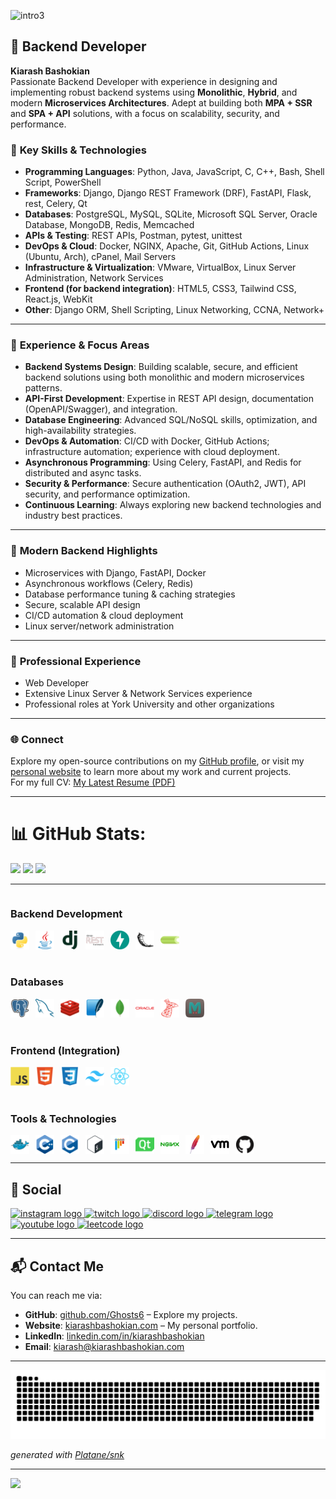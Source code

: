 ![intro3](https://github.com/user-attachments/assets/627bdb51-1fa3-48d7-9dd6-1993b8d715c3)

## 💼 **Backend Developer**  
**Kiarash Bashokian**  
Passionate Backend Developer with experience in designing and implementing robust backend systems using **Monolithic**, **Hybrid**, and modern **Microservices Architectures**. Adept at building both **MPA + SSR** and **SPA + API** solutions, with a focus on scalability, security, and performance.

### 🔧 **Key Skills & Technologies**  
- **Programming Languages**: Python, Java, JavaScript, C, C++, Bash, Shell Script, PowerShell
- **Frameworks**: Django, Django REST Framework (DRF), FastAPI, Flask, 
rest, Celery, Qt
- **Databases**: PostgreSQL, MySQL, SQLite, Microsoft SQL Server, Oracle Database, MongoDB, Redis, Memcached
- **APIs & Testing**: REST APIs, Postman, pytest, unittest
- **DevOps & Cloud**: Docker, NGINX, Apache, Git, GitHub Actions, Linux (Ubuntu, Arch), cPanel, Mail Servers
- **Infrastructure & Virtualization**: VMware, VirtualBox, Linux Server Administration, Network Services
- **Frontend (for backend integration)**: HTML5, CSS3, Tailwind CSS, React.js, WebKit
- **Other**: Django ORM, Shell Scripting, Linux Networking, CCNA, Network+

---

### 🚀 **Experience & Focus Areas**  
- **Backend Systems Design**: Building scalable, secure, and efficient backend solutions using both monolithic and modern microservices patterns.
- **API-First Development**: Expertise in REST API design, documentation (OpenAPI/Swagger), and integration.
- **Database Engineering**: Advanced SQL/NoSQL skills, optimization, and high-availability strategies.
- **DevOps & Automation**: CI/CD with Docker, GitHub Actions; infrastructure automation; experience with cloud deployment.
- **Asynchronous Programming**: Using Celery, FastAPI, and Redis for distributed and async tasks.
- **Security & Performance**: Secure authentication (OAuth2, JWT), API security, and performance optimization.
- **Continuous Learning**: Always exploring new backend technologies and industry best practices.

---

### 🌟 **Modern Backend Highlights**
- Microservices with Django, FastAPI, Docker
- Asynchronous workflows (Celery, Redis)
- Database performance tuning & caching strategies
- Secure, scalable API design
- CI/CD automation & cloud deployment
- Linux server/network administration

---

### 📜 **Professional Experience**
- Web Developer
- Extensive Linux Server & Network Services experience
- Professional roles at York University and other organizations

---

### 🌐 **Connect**  
Explore my open-source contributions on my [GitHub profile](https://github.com/Ghosts6), or visit my [personal website](https://www.kiarashbashokian.com) to learn more about my work and current projects.  
For my full CV: [My Latest Resume (PDF)](https://kiarashbashokian.com/static/MyResume.7be94c2e184c.pdf)

---

# 📊 GitHub Stats:
![](https://github-readme-stats.vercel.app/api?username=Ghosts6&theme=tokyonight&hide_border=true&include_all_commits=true&count_private=false)
![](https://github-readme-streak-stats.herokuapp.com/?user=Ghosts6&theme=tokyonight&hide_border=true)
![](https://github-readme-stats.vercel.app/api/top-langs/?username=Ghosts6&theme=tokyonight&hide_border=true&include_all_commits=true&count_private=false&layout=compact)

---
<div style="display: flex; flex-direction: column; gap: 20px;">

  <section>
    <h3>Backend Development</h3>
    <div style="display: flex; flex-wrap: wrap; gap: 10px;">
      <img src=".assets/python-original.svg" alt="python" height="30" />
      <img src=".assets/java-original.svg" alt="java" height="30" />
      <img src=".assets/django-plain.svg" alt="django" height="30" />
      <img src=".assets/django_rest.png" alt="drf" height="30" />
      <img src=".assets/fastapi-original.svg" alt="fastapi" height="30" />
      <img src=".assets/flask-original.svg" alt="flask" height="30" />
      <img src=".assets/celery_512.png" alt="celery" height="30" />
    </div>
  </section>

  <section>
    <h3>Databases</h3>
    <div style="display: flex; flex-wrap: wrap; gap: 10px;">
      <img src=".assets/postgresql-original.svg" alt="postgresql" height="30" />
      <img src=".assets/mysql-original.svg" alt="mysql" height="30" />
      <img src=".assets/redis-original.svg" alt="redis" height="30" />
      <img src=".assets/sqlite-original.svg" alt="sqlite" height="30" />
      <img src=".assets/mongodb-original.svg" alt="mongodb" height="30" />
      <img src=".assets/oracle-original.svg" alt="oracle" height="30" />
      <img src=".assets/microsoftsqlserver-plain.svg" alt="mssql" height="30" />
      <img src=".assets/memcached-icon.svg" alt="memcached" height="30" />
    </div>
  </section>

  <section>
    <h3>Frontend (Integration)</h3>
    <div style="display: flex; flex-wrap: wrap; gap: 10px;">
      <img src=".assets/javascript-original.svg" alt="javascript" height="30" />
      <img src=".assets/html5-original.svg" alt="html5" height="30" />
      <img src=".assets/css3-original.svg" alt="css3" height="30" />
      <img src=".assets/tailwindcss-original.svg" alt="tailwind" height="30" />
      <img src=".assets/react-original.svg" alt="react" height="30" />
    </div>
  </section>

  <section>
    <h3>Tools & Technologies</h3>
    <div style="display: flex; flex-wrap: wrap; gap: 10px;">
      <img src=".assets/docker-original.svg" alt="docker" height="30" />
      <img src=".assets/cplusplus-original.svg" alt="cplusplus" height="30" />
      <img src=".assets/c-original.svg" alt="c" height="30" />
      <img src=".assets/bash-original.svg" alt="bash" height="30" />
      <img src=".assets/pytest-original.svg" alt="pytest" height="30" />
      <img src=".assets/qt-original.svg" alt="qt" height="30" />
      <img src=".assets/nginx-original.svg" alt="nginx" height="30" />
      <img src=".assets/apache-original.svg" alt="apache" height="30" />
      <img src=".assets/_size_100_id_36981_format_png_color_000000.png" alt="vmware" height="30" />
      <img src=".assets/github-original.svg" alt="github" height="30" />
    </div>
  </section>

</div>

---

## 📱 **Social**

<div align="left">
  <a href="https://instagram.com/kiarash82.42?utm_source=qr&igshid=ZDc4ODBmNjlmNQ%3D%3D" target="_blank">
    <img src="https://img.shields.io/static/v1?message=Instagram&logo=instagram&label=&color=E4405F&logoColor=white&labelColor=&style=for-the-badge" height="35" alt="instagram logo"  />
  </a>
  <a href="https://twitch.tv/MKGHOSTK" target="_blank">
    <img src="https://img.shields.io/static/v1?message=Twitch&logo=twitch&label=&color=9146FF&logoColor=white&labelColor=&style=for-the-badge" height="35" alt="twitch logo"  />
  </a>
  <a href="https://discord.gg/ghost.rs6#9681" target="_blank">
    <img src="https://img.shields.io/static/v1?message=Discord&logo=discord&label=&color=7289DA&logoColor=white&labelColor=&style=for-the-badge" height="35" alt="discord logo"  />
  </a>
  <a href="https://t.me/Kbcp8" target="_blank">
    <img src="https://img.shields.io/static/v1?message=Telegram&logo=telegram&label=&color=2CA5E0&logoColor=white&labelColor=&style=for-the-badge" height="35" alt="telegram logo" />
  </a>
  <a href="https://youtube.com/@kiarashbashokian6411" target="_blank">
    <img src="https://img.shields.io/static/v1?message=Youtube&logo=youtube&label=&color=FF0000&logoColor=white&labelColor=&style=for-the-badge" height="35" alt="youtube logo"  />
  </a>
  <a href="https://leetcode.com/Ghosts6/" target="_blank">
    <img src="https://img.shields.io/static/v1?message=LeetCode&logo=leetcode&label=&color=FFA116&logoColor=white&labelColor=&style=for-the-badge" height="35" alt="leetcode logo"  />
  </a>
</div>

---

## 📬 **Contact Me**  
You can reach me via:

- **GitHub**: [github.com/Ghosts6](https://github.com/Ghosts6) – Explore my projects.
- **Website**: [kiarashbashokian.com](https://www.kiarashbashokian.com) – My personal portfolio.
- **LinkedIn**: [linkedin.com/in/kiarashbashokian](https://linkedin.com/in/kiarashbashokian)
- **Email**: [kiarash@kiarashbashokian.com](mailto:kiarash@kiarashbashokian.com)

---

<picture>
  <source media="(prefers-color-scheme: dark)" srcset="https://raw.githubusercontent.com/platane/platane/output/github-contribution-grid-snake-dark.svg">
  <source media="(prefers-color-scheme: light)" srcset="https://raw.githubusercontent.com/platane/platane/output/github-contribution-grid-snake.svg">
  <img alt="github contribution grid snake animation" src="https://raw.githubusercontent.com/platane/platane/output/github-contribution-grid-snake.svg">
</picture>

_generated with [Platane/snk](https://github.com/Platane/snk)_

---

[![](https://visitcount.itsvg.in/api?id=Ghosts6&icon=0&color=0)](https://visitcount.itsvg.in)
